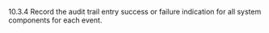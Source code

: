 10.3.4 Record the audit 
trail entry success or failure indication for all system components for 
each event. 


